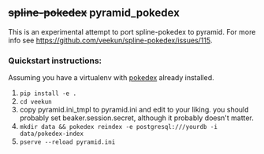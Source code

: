 <strike>spline-pokedex</strike> pyramid_pokedex
----

This is an experimental attempt to port spline-pokedex to pyramid.
For more info see <https://github.com/veekun/spline-pokedex/issues/115>.

### Quickstart instructions:

Assuming you have a virtualenv with [pokedex][] already installed.

[pokedex]: https://github.com/veekun/pokedex/

1. `pip install -e .`
2. `cd veekun`
3. copy pyramid.ini_tmpl to pyramid.ini and edit to your liking.
   you should probably set beaker.session.secret, although it probably doesn't matter.
4. `mkdir data && pokedex reindex -e postgresql:///yourdb -i data/pokedex-index`
5. `pserve --reload pyramid.ini`

